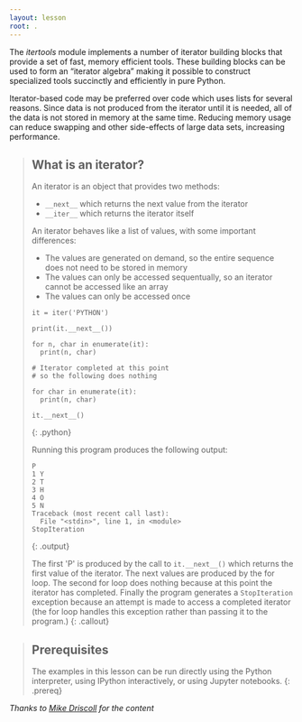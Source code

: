 ```yaml
---
layout: lesson
root: .
---
```

The *itertools* module implements a number of iterator building blocks that provide a set of fast, memory efficient tools. 
These building blocks can be used to form an “iterator algebra” making it possible to construct specialized tools succinctly 
and efficiently in pure Python.

Iterator-based code may be preferred over code which uses lists for several reasons. Since data is not produced from the 
iterator until it is needed, all of the data is not stored in memory at the same time. Reducing memory usage can reduce swapping and 
other side-effects of large data sets, increasing performance.

> ## What is an iterator? 
> An iterator is an object that provides two methods:
>
> * `__next__` which returns the next value from the iterator
> * `__iter__` which returns the iterator itself
> 
> An iterator behaves like a list of values, with some important differences:
> 
> * The values are generated on demand, so the entire sequence does not need to be stored in memory
> * The values can only be accessed sequentually, so an iterator cannot be accessed like an array
> * The values can only be accessed once
> 
> ~~~
> it = iter('PYTHON')
> 
> print(it.__next__())
> 
> for n, char in enumerate(it):
> 	print(n, char)
> 
> # Iterator completed at this point
> # so the following does nothing
> 
> for char in enumerate(it):
> 	print(n, char)
> 	
> it.__next__()
> ~~~
> {: .python}
> 
> Running this program produces the following output:
>
> ~~~
> P
> 1 Y
> 2 T
> 3 H
> 4 O
> 5 N
> Traceback (most recent call last):
>   File "<stdin>", line 1, in <module>
> StopIteration
> ~~~
> {: .output}
>
> The first 'P' is produced by the call to `it.__next__()` which returns the first value of the iterator. The next values are produced
> by the for loop. The second for loop does nothing because at this point the iterator has completed. Finally the program generates
> a `StopIteration` exception because an attempt is made to access a completed iterator (the for loop handles this exception rather
> than passing it to the program.)
{: .callout}

> ## Prerequisites
>
> The examples in this lesson can be run directly using the Python interpreter, using IPython interactively, 
> or using Jupyter notebooks.
{: .prereq}

*Thanks to [Mike Driscoll](https://www.blog.pythonlibrary.org/2016/04/20/python-201-an-intro-to-itertools/) for the content*
